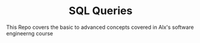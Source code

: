 <h1 align='center'> SQL Queries </h1>

This Repo covers the basic to advanced concepts covered in Alx's software engineerng course

